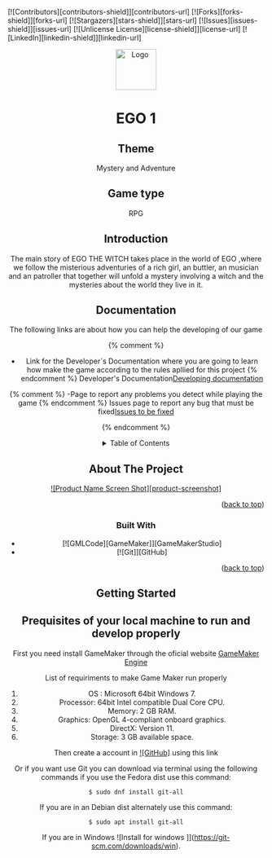 [![Contributors][contributors-shield]][contributors-url]
[![Forks][forks-shield]][forks-url]
[![Stargazers][stars-shield]][stars-url]
[![Issues][issues-shield]][issues-url]
[![Unlicense License][license-shield]][license-url]
[![LinkedIn][linkedin-shield]][linkedin-url]


<!-- PROJECT LOGO -->

<div align="center">
  <a href="https://github.com/lucytoastinne484/EGO1-Witch/upload/main/documentation">
    <img src="images/gametitlepatch2.png" alt="Logo" width="80" height="80">
  </a>

<h1>EGO 1 </h1>


<h2>Theme</h2>
<p>Mystery and Adventure</p>

<h2>Game type</h2>
<p>RPG</p>

<h2>Introduction</h2>
<p></p>
<p>The main story of EGO THE WITCH takes place in the world of EGO ,where we
follow the misterious adventuries of a rich girl, an buttler, an musician and an patroller that together will
unfold a mystery involving a witch and the mysteries about the world they live in it.  </p> 

<h2>Documentation</h2>
<p>The following links are about how you can help the developing of our game</p>

{% comment %}
- Link for the Developer´s Documentation where you are going to learn how make the game according to the rules
apllied for this project
{% endcomment %}
Developer's Documentation[Developing documentation](https://github.com/lucytoastinne484/EGO1-Witch/tree/main/documentation)



{% comment %}
-Page to report any problems you detect while playing the game 
{% endcomment %}
Issues page to report any bug that must be fixed[Issues to be fixed](https://github.com/lucytoastinne484/EGO1-Witch/issues)


{% endcomment %}

<!-- TABLE OF CONTENTS -->
<details>
  <summary>Table of Contents</summary>
  <ol>
    <li>
      <a href="#about-the-project">About The Project</a>
      <ul>
        <li><a href="#built-with">Built With</a></li>
      </ul>
    </li>
    <li>
      <a href="#getting-started">Getting Started</a>
      <ul>
        <li><a href="#prerequisites">Prerequisites</a></li>
        <li><a href="#installation">Installation</a></li>
      </ul>
    </li>
    <li><a href="#usage">Usage</a></li>
    <li><a href="#roadmap">Roadmap</a></li>
    <li><a href="#contributing">Contributing</a></li>
    <li><a href="#license">License</a></li>
    <li><a href="#contact">Contact</a></li>
    <li><a href="#acknowledgments">Acknowledgments</a></li>
  </ol>
</details>

<!-- ABOUT THE PROJECT -->
## About The Project

[![Product Name Screen Shot][product-screenshot]](https://example.com)

<p align="right">(<a href="#readme-top">back to top</a>)</p>



### Built With


* [![GMLCode][GameMaker]][GameMakerStudio]
* [![Git]][GitHub]


<p align="right">(<a href="#readme-top">back to top</a>)</p>

<!-- GETTING STARTED -->
## Getting Started

## Prequisites of your local machine to run and develop properly

First you need install GameMaker through the oficial website [GameMaker Engine](https://gamemaker.io/pt-BR/download)

List of requiriments to make Game Maker run properly

1. OS : Microsoft 64bit Windows 7.
2. Processor: 64bit Intel compatible Dual Core CPU.
3. Memory: 2 GB RAM.
4. Graphics: OpenGL 4-compliant onboard graphics.
5. DirectX: Version 11.
6. Storage: 3 GB available space.


Then create a account in [![GitHub]](https://github.com/login) using this link

Or if you want use Git you can download via terminal using the following commands if you use the Fedora dist use this command:

  ```
  $ sudo dnf install git-all
  ```

If you are in an Debian dist alternately use this command:

  ```
  $ sudo apt install git-all
  ```

If you are in Windows ![Install for windows ]](https://git-scm.com/downloads/win).
